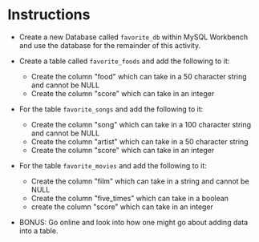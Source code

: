 # **Instructions**

* Create a new Database called `favorite_db` within MySQL Workbench and use the database for the remainder of this activity.

* Create a table called `favorite_foods` and add the following to it:

  * Create the column "food" which can take in a 50 character string and cannot be NULL
  * Create the column "score" which can take in an integer

* For the table `favorite_songs` and add the following to it:

  * Create the column "song" which can take in a 100 character string and cannot be NULL
  * Create the column "artist" which can take in a 50 character string
  * Create the column "score" which can take in an integer

* For the table `favorite_movies` and add the following to it:

  * Create the column "film" which can take in a string and cannot be NULL
  * Create the column "five_times" which can take in a boolean
  * create the column "score" which can take in an integer

* BONUS: Go online and look into how one might go about adding data into a table.
